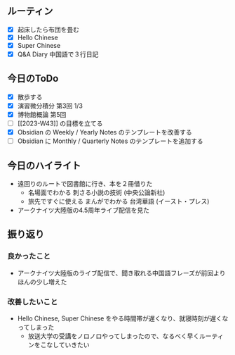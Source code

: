 ## ルーティン
- [x] 起床したら布団を畳む
- [x] Hello Chinese
- [x] Super Chinese
- [x] Q&A Diary 中国語で３行日記
## 今日のToDo
- [x] 散歩する
- [x] 演習微分積分 第3回 1/3
- [x] 博物館概論 第5回
- [ ] [[2023-W43]] の目標を立てる
- [x] Obsidian の Weekly / Yearly Notes のテンプレートを改善する
- [ ] Obsidian に Monthly / Quarterly Notes のテンプレートを追加する
## 今日のハイライト
- 遠回りのルートで図書館に行き、本を２冊借りた
	- 名場面でわかる 刺さる小説の技術 (中央公論新社)
	- 旅先ですぐに使える まんがでわかる 台湾華語 (イースト・プレス)
- アークナイツ大陸版の4.5周年ライブ配信を見た
## 振り返り
### 良かったこと
- アークナイツ大陸版のライブ配信で、聞き取れる中国語フレーズが前回よりほんの少し増えた
### 改善したいこと
- Hello Chinese, Super Chinese をやる時間帯が遅くなり、就寝時刻が遅くなってしまった
	- 放送大学の受講をノロノロやってしまったので、なるべく早くルーティンをこなしていきたい

